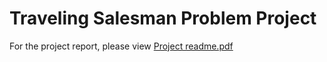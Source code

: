 # Traveling Salesman Problem Project
For the project report, please view [Project readme.pdf](https://github.com/inbalalf/mini-project-TSP/blob/main/Project%20readme.pdf)



